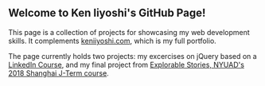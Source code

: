 ## Welcome to Ken Iiyoshi's GitHub Page!

This page is a collection of projects for showcasing my web development skills. It complements [keniiyoshi.com](https://www.keniiyoshi.com), which is my full portfolio.

The page currently holds two projects: my excercises on jQuery based on a [LinkedIn Course](https://www.linkedin.com/learning/jquery-essential-training-2?u=2131553), and my final project from [Explorable Stories, NYUAD's 2018 Shanghai J-Term course](https://github.com/craigprotzel/explorablestories).
